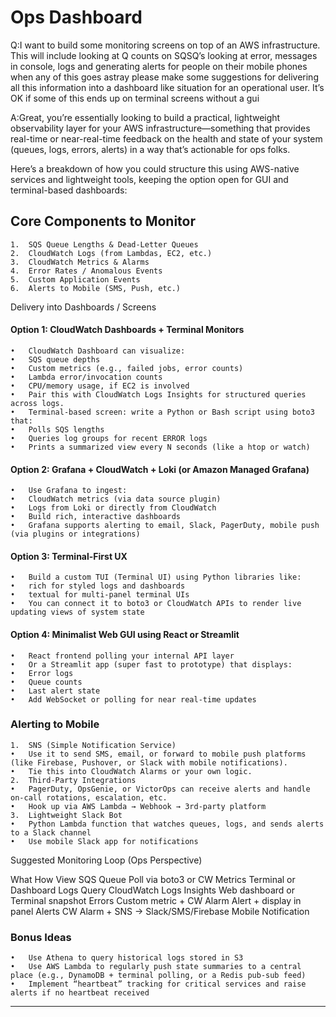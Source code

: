 # Ops Dashboard

Q:I want to build some monitoring screens on top of an AWS infrastructure. This will include looking at Q counts on SQSQ’s looking at error, messages in console, logs and generating alerts for people on their mobile phones when any of this goes astray please make some suggestions for delivering all this information into a dashboard like situation for an operational user. It’s OK if some of this ends up on terminal screens without a gui


A:Great, you’re essentially looking to build a practical, lightweight observability layer for your AWS infrastructure—something that provides real-time or near-real-time feedback on the health and state of your system (queues, logs, errors, alerts) in a way that’s actionable for ops folks.



Here’s a breakdown of how you could structure this using AWS-native services and lightweight tools, keeping the option open for GUI and terminal-based dashboards:

## Core Components to Monitor
	1.	SQS Queue Lengths & Dead-Letter Queues
	2.	CloudWatch Logs (from Lambdas, EC2, etc.)
	3.	CloudWatch Metrics & Alarms
	4.	Error Rates / Anomalous Events
	5.	Custom Application Events
	6.	Alerts to Mobile (SMS, Push, etc.)

Delivery into Dashboards / Screens

#### Option 1: CloudWatch Dashboards + Terminal Monitors
	•	CloudWatch Dashboard can visualize:
	•	SQS queue depths
	•	Custom metrics (e.g., failed jobs, error counts)
	•	Lambda error/invocation counts
	•	CPU/memory usage, if EC2 is involved
	•	Pair this with CloudWatch Logs Insights for structured queries across logs.
	•	Terminal-based screen: write a Python or Bash script using boto3 that:
	•	Polls SQS lengths
	•	Queries log groups for recent ERROR logs
	•	Prints a summarized view every N seconds (like a htop or watch)

#### Option 2: Grafana + CloudWatch + Loki (or Amazon Managed Grafana)
	•	Use Grafana to ingest:
	•	CloudWatch metrics (via data source plugin)
	•	Logs from Loki or directly from CloudWatch
	•	Build rich, interactive dashboards
	•	Grafana supports alerting to email, Slack, PagerDuty, mobile push (via plugins or integrations)

#### Option 3: Terminal-First UX
	•	Build a custom TUI (Terminal UI) using Python libraries like:
	•	rich for styled logs and dashboards
	•	textual for multi-panel terminal UIs
	•	You can connect it to boto3 or CloudWatch APIs to render live updating views of system state

#### Option 4: Minimalist Web GUI using React or Streamlit
	•	React frontend polling your internal API layer
	•	Or a Streamlit app (super fast to prototype) that displays:
	•	Error logs
	•	Queue counts
	•	Last alert state
	•	Add WebSocket or polling for near real-time updates

### Alerting to Mobile
	1.	SNS (Simple Notification Service)
	•	Use it to send SMS, email, or forward to mobile push platforms (like Firebase, Pushover, or Slack with mobile notifications).
	•	Tie this into CloudWatch Alarms or your own logic.
	2.	Third-Party Integrations
	•	PagerDuty, OpsGenie, or VictorOps can receive alerts and handle on-call rotations, escalation, etc.
	•	Hook up via AWS Lambda → Webhook → 3rd-party platform
	3.	Lightweight Slack Bot
	•	Python Lambda function that watches queues, logs, and sends alerts to a Slack channel
	•	Use mobile Slack app for notifications

Suggested Monitoring Loop (Ops Perspective)

What	How	View
SQS Queue	Poll via boto3 or CW Metrics	Terminal or Dashboard
Logs	Query CloudWatch Logs Insights	Web dashboard or Terminal snapshot
Errors	Custom metric + CW Alarm	Alert + display in panel
Alerts	CW Alarm + SNS → Slack/SMS/Firebase	Mobile Notification

### Bonus Ideas
	•	Use Athena to query historical logs stored in S3
	•	Use AWS Lambda to regularly push state summaries to a central place (e.g., DynamoDB + terminal polling, or a Redis pub-sub feed)
	•	Implement “heartbeat” tracking for critical services and raise alerts if no heartbeat received

---
